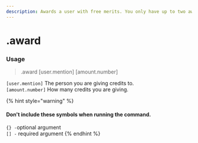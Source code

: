 ```yaml
---
description: Awards a user with free merits. You only have up to two awards a day.
---
```


# .award

### Usage

> .award \[user.mention\] \[amount.number\]

`[user.mention]` The person you are giving credits to.  
`[amount.number]` How many credits you are giving.

{% hint style="warning" %}
#### Don't include these symbols when running the command.

`{} -`optional argument  
`[] -` required argument
{% endhint %}



